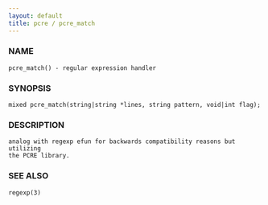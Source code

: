 ```yaml
---
layout: default
title: pcre / pcre_match
---
```


### NAME

    pcre_match() - regular expression handler

### SYNOPSIS

    mixed pcre_match(string|string *lines, string pattern, void|int flag);

### DESCRIPTION

    analog with regexp efun for backwards compatibility reasons but utilizing
    the PCRE library.

### SEE ALSO

    regexp(3)
